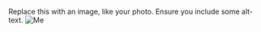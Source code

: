 Replace this with an image, like your photo. Ensure you include some alt-text.
![Me](https://octodex.github.com/images/yaktocat.png)

